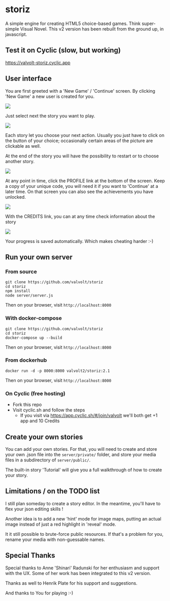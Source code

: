 # storiz
A simple engine for creating HTML5 choice-based games. Think super-simple Visual Novel. This v2 version has been rebuilt from the ground up, in javascript.

## Test it on Cyclic (slow, but working)
https://valvolt-storiz.cyclic.app

## User interface
You are first greeted with a 'New Game' / 'Continue' screen. By clicking 'New Game' a new user is created for you.

![](https://raw.githubusercontent.com/valvolt/storiz/main/server/public/screenshots/start.png)

Just select next the story you want to play.

![](https://raw.githubusercontent.com/valvolt/storiz/main/server/public/screenshots/stories.png)

Each story let you choose your next action. Usually you just have to click on the button of your choice; occasionally certain areas of the picture are clickable as well.

At the end of the story you will have the possibility to restart or to choose another story.

![](https://raw.githubusercontent.com/valvolt/storiz/main/server/public/screenshots/story.png)

At any point in time, click the PROFILE link at the bottom of the screen. Keep a copy of your unique code, you will need it if you want to 'Continue' at a later time. On that screen you can also see the achievements you have unlocked.

![](https://raw.githubusercontent.com/valvolt/storiz/main/server/public/screenshots/profile.png)

With the CREDITS link, you can at any time check information about the story

![](https://raw.githubusercontent.com/valvolt/storiz/main/server/public/screenshots/credits.png)

Your progress is saved automatically. Which makes cheating harder :-)

## Run your own server

### From source
```
git clone https://github.com/valvolt/storiz
cd storiz
npm install
node server/server.js
```
Then on your browser, visit `http://localhost:8000`

### With docker-compose
```
git clone https://github.com/valvolt/storiz
cd storiz
docker-compose up --build
```
Then on your browser, visit `http://localhost:8000`

### From dockerhub
```
docker run -d -p 8000:8000 valvolt2/storiz:2.1
```
Then on your browser, visit `http://localhost:8000`

### On Cyclic (free hosting)
  - Fork this repo
  - Visit cyclic.sh and follow the steps
    - If you visit via https://app.cyclic.sh/#/join/valvolt we'll both get +1 app and 10 Credits

## Create your own stories
You can add your own stories. For that, you will need to create and store your own .json file into the `server/private/` folder, and store your media files in a subdirectory of `server/public/`.

The built-in story 'Tutorial' will give you a full walkthrough of how to create your story.

## Limitations / on the TODO list
I still plan someday to create a story editor. In the meantime, you'll have to flex your json editing skills !

Another idea is to add a new 'hint' mode for image maps, putting an actual image instead of just a red highlight in 'reveal' mode.

It it still possible to brute-force public resources. If that's a problem for you, rename your media with non-guessable names.

## Special Thanks
Special thanks to Anne 'Shinari' Radunski for her enthusiasm and support with the UX. Some of her work has been integrated to this v2 version.

Thanks as well to Henrik Plate for his support and suggestions.

And thanks to You for playing :-)

